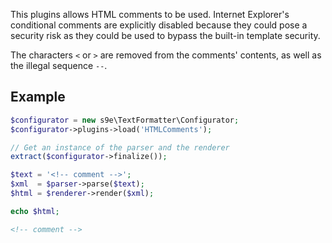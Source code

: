 This plugins allows HTML comments to be used. Internet Explorer's conditional comments are explicitly disabled because they could pose a security risk as they could be used to bypass the built-in template security.

The characters `<` or `>` are removed from the comments' contents, as well as the illegal sequence `--`.

## Example

```php
$configurator = new s9e\TextFormatter\Configurator;
$configurator->plugins->load('HTMLComments');

// Get an instance of the parser and the renderer
extract($configurator->finalize());

$text = '<!-- comment -->';
$xml  = $parser->parse($text);
$html = $renderer->render($xml);

echo $html;
```
```html
<!-- comment -->
```
